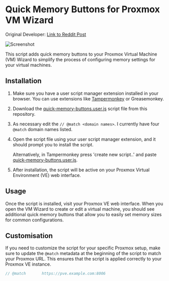 # Quick Memory Buttons for Proxmox VM Wizard

Original Developer: [Link to Reddit Post](https://www.reddit.com/r/Proxmox/comments/181myjb/userscript_for_quick_memory_buttons_in_vm_wizard/)

![Screenshot](https://i.redd.it/gaiusw2bgz1c1.png)

This script adds quick memory buttons to your Proxmox Virtual Machine (VM) Wizard to simplify the process of configuring memory settings for your virtual machines.

## Installation

1. Make sure you have a user script manager extension installed in your browser. You can use extensions like [Tampermonkey](https://www.tampermonkey.net/) or Greasemonkey.

2. Download the [quick-memory-buttons.user.js](quick-memory-buttons.user.js) script file from this repository.

3. As necessary edit the `// @match <domain names>`. I currently have four `@match` domain names listed.

4. Open the script file using your user script manager extension, and it should prompt you to install the script.
   
    Alternatively, in Tampermonkey press 'create new script..' and paste [quick-memory-buttons.user.js](quick-memory-buttons.user.js).

5. After installation, the script will be active on your Proxmox Virtual Environment (VE) web interface.

## Usage

Once the script is installed, visit your Proxmox VE web interface. When you open the VM Wizard to create or edit a virtual machine, you should see additional quick memory buttons that allow you to easily set memory sizes for common configurations.

## Customisation

If you need to customize the script for your specific Proxmox setup, make sure to update the `@match` metadata at the beginning of the script to match your Proxmox URL. This ensures that the script is applied correctly to your Proxmox VE instance.

```javascript
// @match       https://pve.example.com:8006
